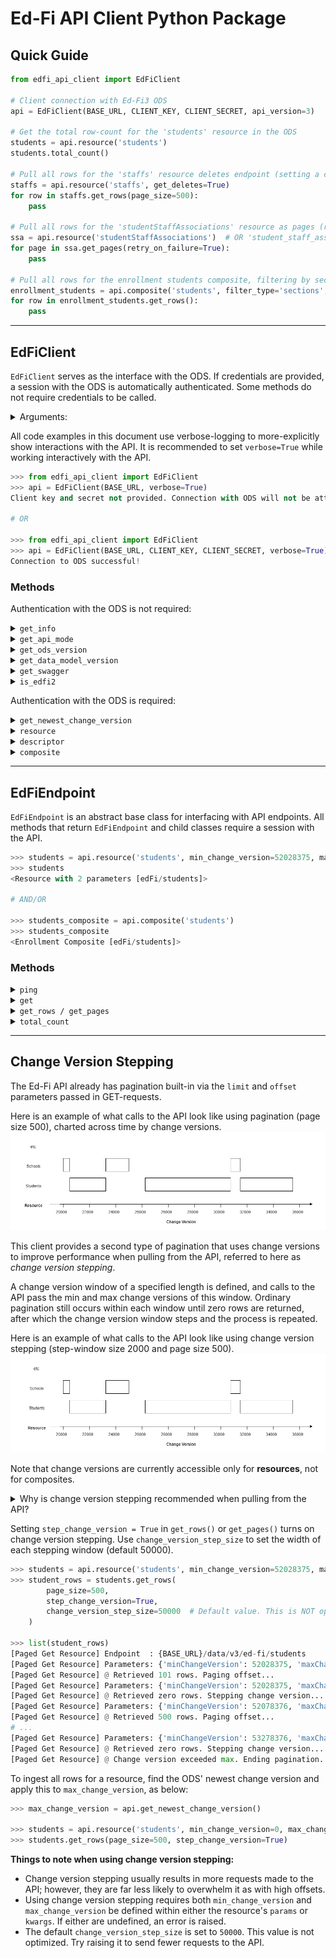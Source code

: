 # Ed-Fi API Client Python Package

## Quick Guide

```python
from edfi_api_client import EdFiClient

# Client connection with Ed-Fi3 ODS
api = EdFiClient(BASE_URL, CLIENT_KEY, CLIENT_SECRET, api_version=3)

# Get the total row-count for the 'students' resource in the ODS
students = api.resource('students')
students.total_count()

# Pull all rows for the 'staffs' resource deletes endpoint (setting a custom page-size)
staffs = api.resource('staffs', get_deletes=True)
for row in staffs.get_rows(page_size=500):
    pass

# Pull all rows for the 'studentStaffAssociations' resource as pages (retrying when given authentication-timeout errors)
ssa = api.resource('studentStaffAssociations')  # OR 'student_staff_associations'
for page in ssa.get_pages(retry_on_failure=True):
    pass
    
# Pull all rows for the enrollment students composite, filtering by section ID
enrollment_students = api.composite('students', filter_type='sections', filter_id='12345')
for row in enrollment_students.get_rows():
    pass
```

------


## EdFiClient
`EdFiClient` serves as the interface with the ODS.
If credentials are provided, a session with the ODS is automatically authenticated.
Some methods do not require credentials to be called.

<details>
<summary>Arguments:</summary>

-----

| Argument      | Description                                                                                                                                                            |
|---------------|------------------------------------------------------------------------------------------------------------------------------------------------------------------------|
| base_url      | [Required] The root url of the API server, without any trailing components like `data/v3` or `api/v2.0`                                                                |
| client_key    | The key                                                                                                                                                                |
| client_secret | The secret                                                                                                                                                             |
| api_version   | Either 2 or 3, depending on the suite number of the API (Default 3)                                                                                                    |
| api_mode      | The API mode of the ODS (e.g., `shared_instance`, `year_specific`, etc.). If empty, the mode will automatically be inferred from the ODS' Swagger spec (Ed-Fi 3 only). |
| api_year      | The year of data to connect to if accessing a `year_specific` or `instance_year_specific` ODS.                                                                         |
| instance_code | The instance code if accessing an `instance_year_specific` ODS.                                                                                                        |

If either `client_key` or `client_secret` are empty, a session with the ODS will not be established.

-----

</details>


All code examples in this document use verbose-logging to more-explicitly show interactions with the API.
It is recommended to set `verbose=True` while working interactively with the API.

```python
>>> from edfi_api_client import EdFiClient
>>> api = EdFiClient(BASE_URL, verbose=True)
Client key and secret not provided. Connection with ODS will not be attempted.

# OR

>>> from edfi_api_client import EdFiClient
>>> api = EdFiClient(BASE_URL, CLIENT_KEY, CLIENT_SECRET, verbose=True)
Connection to ODS successful!
```

### Methods

Authentication with the ODS is not required:

<details>
<summary><code>get_info</code></summary>

-----

### get_info
This method is unavailable in Ed-Fi2.

Ed-Fi3 provides an informative payload at the ODS base URL.
This contains versioning by suite and build, API mode, and URLs for authentication and data management.

```python
>>> api.get_info()
{'apiMode': 'Shared Instance',
 'build': '2022.6.1.2034',
 'dataModels': [{'name': 'Ed-Fi', 'version': '3.3.0-a'}],
 'informationalVersion': '5.2',
 'suite': '3',
 'urls': {'dataManagementApi': '{BASE_URL}/data/v3/',
          'dependencies': '{BASE_URL}/metadata/data/v3/dependencies',
          'oauth': '{BASE_URL}/oauth/token',
          'openApiMetadata': '{BASE_URL}/metadata/',
          'xsdMetadata': '{BASE_URL}/metadata/xsd'},
 'version': '5.2'}
```

-----

</details>


<details>
<summary><code>get_api_mode</code></summary>

-----

### get_api_mode
This method is unavailable in Ed-Fi2.

Each Ed-Fi3 ODS has a declared API mode that alters how users interact with the ODS. This is a shortcut-method for finding the API mode of the Ed-Fi ODS via the payload retrieved using `EdFiClient.get_info()`, formatted in snake_case.

```python
>>> api.get_api_mode()
'shared_instance'
```
This method is called automatically when `api_mode` is left undefined by the user.

</details>


<details>
<summary><code>get_ods_version</code></summary>

### get_ods_version
This method is unavailable in Ed-Fi2.

This is a shortcut-method for finding the version of the Ed-Fi ODS via the payload retrieved using `EdFiClient.get_info()`.

```python
>>> api.get_ods_version()
'5.2'
```

-----

</details>


<details>
<summary><code>get_data_model_version</code></summary>

-----

### get_data_model_version
This method is unavailable in Ed-Fi2.

This is a shortcut-method for finding the data model version of the Ed-Fi ODS' 'ed-fi' namespace via the payload retrieved using `EdFiClient.get_info()`.

```python
>>> api.get_data_model_version()
'3.3.0-a'
```

-----

</details>


<details>
<summary><code>get_swagger</code></summary>

-----

### get_swagger
This method is unavailable in Ed-Fi2.

The entire Ed-Fi API is outlined in an OpenAPI Specification (i.e., Swagger Specification).
There is a separate Swagger defined for each component type (e.g., resources, descriptors, etc.).

If `component` is unspecified, `resources` will be collected.

```python
>>> api.get_swagger(component='resources')  # Default
{'swagger': ...,
 'basePath': ...,
 'consumes': ...,
 'definitions': ...,
 ...}
```

Note: the returned dictionary is large and unwieldy*.
A future update will add an `EdFiSwagger` class to assist in navigation.

-----

</details>


<details>
<summary><code>is_edfi2</code></summary>

-----

### is_edfi2
This boolean filter returns whether the client-connection to the ODS is via Ed-Fi2.
Ed-Fi3 introduces many new features that are utilized heavily in this package.

```python
>>> api.is_edfi2()
False
```

-----

</details>


Authentication with the ODS is required:

<details>
<summary><code>get_newest_change_version</code></summary>

-----

### get_newest_change_version
This method is unavailable in Ed-Fi2.  
This method requires a connection to the ODS.

Starting in Ed-Fi3, each row in the ODS is linked to an ODS-wide "change version" parameter, which allows for narrow time-windows of data to be filtered for delta-ingestions, instead of only full-ingestions.
This method returns the newest change version defined in the ODS.

```python
>>> api.get_newest_change_version()
59084739
```

-----

</details>


<details>
<summary><code>resource</code></summary>

-----

### resource
This method requires a connection to the ODS.

Use this method to initialize an EdFiResource (i.e. EdFiEndpoint).
This object contains methods to pull rows and resource metadata from the API.

```python
>>> api.resource(
        name='students',    # Name of resource
        namespace='ed-fi',  # Default ; custom resources use a different namespace
        get_deletes=False,  # Default ; set to `True` to access the /deletes endpoint
        params={},          # Optional; used to pass parameters to API calls
        **kwargs            # Optional; alternative way to pass parameters to API calls
    )

<Resource [edFi/students]>
```
`name`, `params`, and `kwargs` can be formatted in **snake_case** or **camelCase**.

-----

</details>


<details>
<summary><code>descriptor</code></summary>

-----

### descriptor
This method requires a connection to the ODS.

Use this method to initialize an EdFiResource (i.e. EdFiEndpoint).
This object contains methods to pull rows and descriptor metadata from the API.

Note that although descriptors and resources are saved at the same endpoint in the ODS, descriptors do not use their /deletes endpoint.

```python
>>> api.descriptor(
        name='sexDescriptors',  # Name of descriptor
        namespace='ed-fi',      # Default ; custom resources use a different namespace
        params={},              # Optional; used to pass parameters to API calls
        **kwargs                # Optional; alternative way to pass parameters to API calls
    )

<Resource [edFi/sexDescriptors]>
```
`name`, `params`, and `kwargs` can be formatted in **snake_case** or **camelCase**.

-----

</details>


<details>
<summary><code>composite</code></summary>

-----

### composite
This method requires a connection to the ODS.

Use this method to initialize an EdFiComposite (i.e. EdFiEndpoint).
This object contains methods to pull rows and composite metadata from the API.

Note: The only composite currently defined in the API is `enrollment`.

```python
>>> api.composite(
        name='students',         # Name of composite resource
        namespace='ed-fi',       # Default ; custom resources use a different namespace
        composite='enrollment',  # Default ; name of composite
        filter_type=None,        # Optional; used to filter composites by ID and type
        filter_id=None,          # Optional; used to filter composites by ID and type
        params={},               # Optional; used to pass parameters to API calls
        **kwargs                 # Optional; alternative way to pass parameters to API calls
    )

<Enrollment Composite [edFi/students]>
```
`name`, `params`, and `kwargs` can be formatted in **snake_case** or **camelCase**.

-----

</details>

------


## EdFiEndpoint
`EdFiEndpoint` is an abstract base class for interfacing with API endpoints.
All methods that return `EdFiEndpoint` and child classes require a session with the API.

```python
>>> students = api.resource('students', min_change_version=52028375, max_change_version=53295015)
>>> students
<Resource with 2 parameters [edFi/students]>

# AND/OR

>>> students_composite = api.composite('students')
>>> students_composite
<Enrollment Composite [edFi/students]>
```

### Methods

<details>
<summary><code>ping</code></summary>

-----

### ping
This method pings the endpoint and returns a Response object with scrubbed JSON data.
This offers a shortcut for verifying claim-set permissions without needing to pull data from the ODS.

```python
>>> res = students.ping()
>>> res
<Response [200]>

>>> res.json()
{'message': 'Ping was successful! ODS data has been intentionally scrubbed from this response.'}
```

-----

</details>


<details>
<summary><code>get</code></summary>

-----

### get
This method retrieves one GET-request of JSON rows from the specified endpoint.
This can be used to verify the structure of the data or to collect a small sample for testing.

An optional limit can be provided.
If unspecified, the default limit will be retrieved.
(This value must be less than the hard-coded limit of the ODS, or the request will fail.)

```python
>>> students.get(limit=1)
[Get Resource] Endpoint  : {BASE_URL}/data/v3/ed-fi/students
[Get Resource] Parameters: {}
[{'id': 'abc123', 'studentUniqueId': '987654', 'birthDate': '1970-01-01', ...}]
```
Because this GET does not use pagination, the return is a list, not a generator.

-----

</details>


<details>
<summary><code>get_rows / get_pages</code></summary>

-----

### get_rows / get_pages
These are the primary methods for retrieving all JSON rows from the specified endpoint and parameters.
The only difference in function is whether the rows are returned individually or in batches (i.e., pages).
Iteration continues until no rows are returned.

Both methods use identical arguments.
Under the hood, `get_rows()` implements `get_pages()`, but unnests the rows before returning.

```python
>>> student_rows = students.get_rows(
        page_size=500,           # The limit to pass to the parameters. Overwrites parameter if already defined.
        retry_on_failure=False,  # Reconnect session if request fails and reattempt (e.g., if authentication expires).
        max_retries=5,           # If `retry_on_failure is True`, how many attempts before giving up.
        max_wait=500,            # If `retry_on_failure is True`, max wait time for exponential backoff before giving up.
    
        step_change_version=False,       # Only available for resources/descriptors. See [Change Version Stepping] below.
        change_version_step_size=50000,  # Only available for resources/descriptors. See [Change Version Stepping] below.
    )
<generator object EdFiEndpoint.get_rows at 0x7f7472650f90>

>>> list(student_rows)
[Paged Get Resource] Endpoint  : {BASE_URL}/data/v3/ed-fi/students
[Paged Get Resource] Parameters: {'minChangeVersion': 52028375, 'maxChangeVersion': 53295015, 'limit': 500, 'offset': 0}
[Paged Get Resource] @ Retrieved 500 rows. Paging offset...
# ...
[Paged Get Resource] Parameters: {'minChangeVersion': 52028375, 'maxChangeVersion': 53295015, 'limit': 500, 'offset': 4000}
[Paged Get Resource] @ Retrieved 135 rows. Paging offset...
[Paged Get Resource] @ Retrieved zero rows. Ending pagination.
[{'id': 'abc123', 'studentUniqueId': '987654', 'birthDate': '1970-01-01', ...}, ...]
```
To circumvent memory constraints, these methods return generators instead of lists.

-----

</details>


<details>
<summary><code>total_count</code></summary>

-----

### total_count
This method returns the total count of rows for the given endpoint, as declared by the API.
This action is completed by sending a limit 0 GET request to the API with the `Total-Count` header set to `True`.

```python
>>> students.total_count()
4135
```

`total_count()` is currently only implemented for resources, not composites.

-----

</details>


------


## Change Version Stepping
The Ed-Fi API already has pagination built-in via the `limit` and `offset` parameters passed in GET-requests.

Here is an example of what calls to the API look like using pagination (page size 500), charted across time by change versions.
![EdFiPagination](./images/edfi_api_pagination.gif)

This client provides a second type of pagination that uses change versions to improve performance when pulling from the API, referred to here as _change version stepping_.

A change version window of a specified length is defined, and calls to the API pass the min and max change versions of this window.
Ordinary pagination still occurs within each window until zero rows are returned, after which the change version window steps and the process is repeated.

Here is an example of what calls to the API look like using change version stepping (step-window size 2000 and page size 500).
![EdFiChangeVersionStepping](./images/edfi_api_changeversion.gif)


Note that change versions are currently accessible only for **resources**, not for composites.

<details>
<summary>Why is change version stepping recommended when pulling from the API?</summary>

-----

We can imagine requests sent to the Ed-Fi API as SQL select statements against the underlying ODS.
For example, the code below makes repeated calls to the API, paging by 500 until all rows are retrieved.
```python
>>> students = api.resource('students', schoolYear='2022')
>>> students.get_rows(page_size=500)
```

This code is semantically identical to the following SQL statements:
```sql
SELECT * FROM students WHERE schoolYear = '2022' LIMIT 500 OFFSET 0;
SELECT * FROM students WHERE schoolYear = '2022' LIMIT 500 OFFSET 500;
SELECT * FROM students WHERE schoolYear = '2022' LIMIT 500 OFFSET 1000;
-- etc.
```

This works fine for small-volume resources.
However, as `offset` increases, the computational-runtime of the query increases with it.
For large-volume resources (e.g. `studentSectionAttendanceEvents`), this could translate to the following:
```sql
SELECT * FROM studentSectionAttendanceEvents LIMIT 500 OFFSET 100000000;
```

This is the equivalent of calculating the first 100,000,500 rows of data, but only collecting the final 500.
In practice, the connection to the ODS will time-out and need to re-authenticated before this query returns.

Luckily, the Ed-Fi3 "change versions" feature provides a helpful workaround for this.
By specifying a min- and max-change-version in the query, a filtered select is applied that never reaches high offset.
```python
>>> students = api.resource('students', min_change_version=0, max_change_version=50000)
>>> students.get_rows(page_size=500)
```
By definition, a change-version window will never contain more rows than the size of that window.
Therefore, because the change version window defined above is only 50000 (i.e., `max_change_version - min_change_version`),
the final API-call will be equivalent to the following:
```sql
SELECT * FROM students WHERE changeVersion BETWEEN 0 AND 50000 LIMIT 500 OFFSET 50000
```

-----

</details>

Setting `step_change_version = True` in `get_rows()` or `get_pages()` turns on change version stepping.
Use `change_version_step_size` to set the width of each stepping window (default 50000).

```python
>>> students = api.resource('students', min_change_version=52028375, max_change_version=53295015)
>>> student_rows = students.get_rows(
        page_size=500,
        step_change_version=True,
        change_version_step_size=50000  # Default value. This is NOT optimized. Raise it to reduce API calls.
    )

>>> list(student_rows)
[Paged Get Resource] Endpoint  : {BASE_URL}/data/v3/ed-fi/students
[Paged Get Resource] Parameters: {'minChangeVersion': 52028375, 'maxChangeVersion': 52078375, 'limit': 500, 'offset': 0}
[Paged Get Resource] @ Retrieved 101 rows. Paging offset...
[Paged Get Resource] Parameters: {'minChangeVersion': 52028375, 'maxChangeVersion': 52078375, 'limit': 500, 'offset': 500}
[Paged Get Resource] @ Retrieved zero rows. Stepping change version...
[Paged Get Resource] Parameters: {'minChangeVersion': 52078376, 'maxChangeVersion': 52128375, 'limit': 500, 'offset': 0}
[Paged Get Resource] @ Retrieved 500 rows. Paging offset...
# ...
[Paged Get Resource] Parameters: {'minChangeVersion': 53278376, 'maxChangeVersion': 53295015, 'limit': 500, 'offset': 0}
[Paged Get Resource] @ Retrieved zero rows. Stepping change version...
[Paged Get Resource] @ Change version exceeded max. Ending pagination.
```

To ingest all rows for a resource, find the ODS' newest change version and apply this to `max_change_version`, as below:
```python
>>> max_change_version = api.get_newest_change_version()

>>> students = api.resource('students', min_change_version=0, max_change_version=max_change_version)
>>> students.get_rows(page_size=500, step_change_version=True)
```

**Things to note when using change version stepping:** 
* Change version stepping usually results in more requests made to the API; however, they are far less likely to overwhelm it as with high offsets.
* Using change version stepping requires both `min_change_version` and `max_change_version` be defined within either the resource's `params` or `kwargs`.
If either are undefined, an error is raised.
* The default `change_version_step_size` is set to `50000`.
This value is not optimized. Try raising it to send fewer requests to the API.

